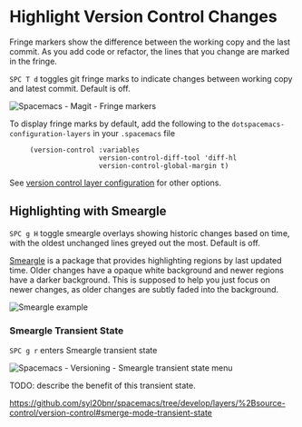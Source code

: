 # Highlight Version Control Changes

Fringe markers show the difference between the working copy and the last commit.  As you add code or refactor, the lines that you change are marked in the fringe.

`SPC T d` toggles git fringe marks to indicate changes between working copy and latest commit.  Default is off.

![Spacemacs - Magit - Fringe markers](https://raw.githubusercontent.com/practicalli/graphic-design/live/editors/spacemacs/screenshots/spacemacs-magit-fringe-markers.png)

To display fringe marks by default, add the following to the `dotspacemacs-configuration-layers` in your `.spacemacs` file

```elisp
     (version-control :variables
                      version-control-diff-tool 'diff-hl
                      version-control-global-margin t)
```

See [version control layer configuration](https://develop.spacemacs.org/layers/+source-control/version-control/README.html#configuration)  for other options.

## Highlighting with Smeargle

`SPC g H` toggle smeargle overlays showing historic changes based on time, with the oldest unchanged lines greyed out the most.  Default is off.

[Smeargle](https://github.com/syohex/emacs-smeargle) is a package that provides highlighting regions by last updated time. Older changes have a opaque white background and newer regions have a darker background.  This is supposed to help you just focus on newer changes, as older changes are subtly faded into the background.

![Smeargle example](https://github.com/syohex/emacs-smeargle/blob/master/image/smeargle.png?raw=true)


### Smeargle Transient State

`SPC g r` enters Smeargle transient state

![Spacemacs - Versioning - Smeargle transient state menu](https://raw.githubusercontent.com/practicalli/graphic-design/live/editors/spacemacs/screenshots/spacemacs-versioning-smeargle-transient-state-menu.png)

TODO: describe the benefit of this transient state.

https://github.com/syl20bnr/spacemacs/tree/develop/layers/%2Bsource-control/version-control#smerge-mode-transient-state
